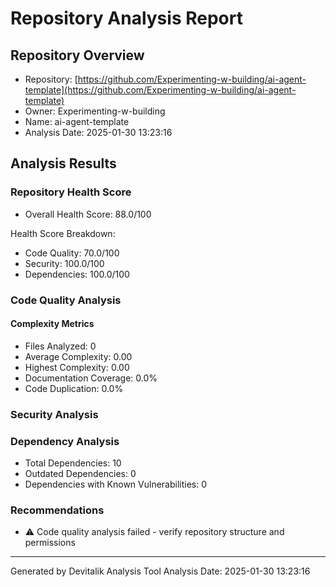 # Repository Analysis Report

## Repository Overview
- Repository: [https://github.com/Experimenting-w-building/ai-agent-template](https://github.com/Experimenting-w-building/ai-agent-template)
- Owner: Experimenting-w-building
- Name: ai-agent-template
- Analysis Date: 2025-01-30 13:23:16

## Analysis Results

### Repository Health Score
- Overall Health Score: 88.0/100

Health Score Breakdown:
- Code Quality: 70.0/100
- Security: 100.0/100
- Dependencies: 100.0/100

### Code Quality Analysis

#### Complexity Metrics
- Files Analyzed: 0
- Average Complexity: 0.00
- Highest Complexity: 0.00
- Documentation Coverage: 0.0%
- Code Duplication: 0.0%


### Security Analysis

### Dependency Analysis
- Total Dependencies: 10
- Outdated Dependencies: 0
- Dependencies with Known Vulnerabilities: 0


### Recommendations
- ⚠️ Code quality analysis failed - verify repository structure and permissions

---
Generated by Devitalik Analysis Tool
Analysis Date: 2025-01-30 13:23:16
